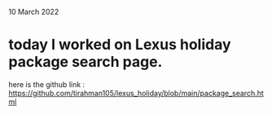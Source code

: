 10 March 2022

# today I worked on Lexus holiday package search page.

here is the github link :
https://github.com/tirahman105/lexus_holiday/blob/main/package_search.html